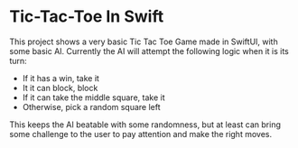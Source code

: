 # Tic-Tac-Toe In Swift

This project shows a very basic Tic Tac Toe Game made in SwiftUI, with some basic AI. Currently the AI will attempt the following logic when it is its turn:

* If it has a win, take it
* It it can block, block
* If it can take the middle square, take it
* Otherwise, pick a random square left

This keeps the AI beatable with some randomness, but at least can bring some challenge to the user to pay attention and make the right moves.
